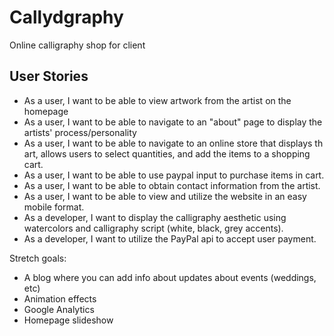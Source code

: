 # Callydgraphy
Online calligraphy shop for client

## User Stories
- As a user, I want to be able to view artwork from the artist on the homepage
- As a user, I want to be able to navigate to an "about" page to display the artists' process/personality
- As a user, I want to be able to navigate to an online store that displays th art, allows users to select quantities, and add the items to a shopping cart.
- As a user, I want to be able to use paypal input to purchase items in cart.
- As a user, I want to be able to obtain contact information from the artist.
- As a user, I want to be able to view and utilize the website in an easy mobile format.
- As a developer, I want to display the calligraphy aesthetic using watercolors and calligraphy script (white, black, grey accents).
- As a developer, I want to utilize the PayPal api to accept user payment.

Stretch goals:
- A blog where you can add info about updates about events (weddings, etc)
- Animation effects
- Google Analytics
- Homepage slideshow
